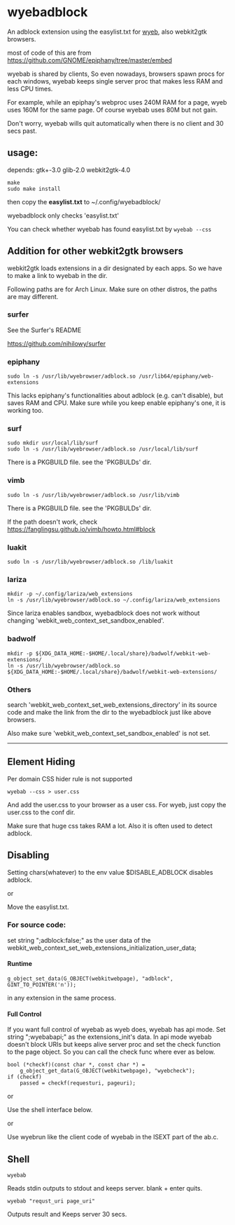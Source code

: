 # wyebadblock
An adblock extension using the easylist.txt for [wyeb](https://github.com/jun7/wyeb), also webkit2gtk browsers.

most of code of this are from https://github.com/GNOME/epiphany/tree/master/embed

wyebab is shared by clients, So even nowadays, browsers spawn procs for each windows,
wyebab keeps single server proc that makes less RAM and less CPU times.

For example, while an epiphay's webproc uses 240M RAM for
a page, wyeb uses 160M for the same page.
Of course wyebab uses 80M but not gain.

Don't worry, wyebab wills quit automatically when there is no client and 30 secs past.

## usage:

depends: gtk+-3.0 glib-2.0 webkit2gtk-4.0

	make
	sudo make install

then
copy the **easylist.txt** to ~/.config/wyebadblock/

wyebadblock only checks 'easylist.txt'

You can check whether wyebab has found easylist.txt by `wyebab --css`

## Addition for other webkit2gtk browsers
webkit2gtk loads extensions in a dir designated by each apps.
So we have to make a link to wyebab in the dir.

Following paths are for Arch Linux. Make sure on other distros, the paths are may different.

### surfer

See the Surfer's README

https://github.com/nihilowy/surfer

### epiphany

	sudo ln -s /usr/lib/wyebrowser/adblock.so /usr/lib64/epiphany/web-extensions

This lacks epiphany's functionalities about adblock (e.g. can't disable), but saves RAM and CPU.
Make sure while you keep enable epiphany's one, it is working too.

### surf
	sudo mkdir usr/local/lib/surf
	sudo ln -s /usr/lib/wyebrowser/adblock.so /usr/local/lib/surf

There is a PKGBUILD file. see the 'PKGBULDs' dir.

### vimb

	sudo ln -s /usr/lib/wyebrowser/adblock.so /usr/lib/vimb

There is a PKGBUILD file. see the 'PKGBULDs' dir.

If the path doesn't work, check https://fanglingsu.github.io/vimb/howto.html#block

### luakit

	sudo ln -s /usr/lib/wyebrowser/adblock.so /lib/luakit

### lariza

	mkdir -p ~/.config/lariza/web_extensions
	ln -s /usr/lib/wyebrowser/adblock.so ~/.config/lariza/web_extensions

Since lariza enables sandbox, wyebadblock does not work without changing 'webkit_web_context_set_sandbox_enabled'.

### badwolf

	mkdir -p ${XDG_DATA_HOME:-$HOME/.local/share}/badwolf/webkit-web-extensions/
	ln -s /usr/lib/wyebrowser/adblock.so ${XDG_DATA_HOME:-$HOME/.local/share}/badwolf/webkit-web-extensions/

### Others

search 'webkit_web_context_set_web_extensions_directory' in its source code
and make the link from the dir to the wyebadblock just like above browsers.

Also make sure 'webkit_web_context_set_sandbox_enabled' is not set.

---


## Element Hiding
Per domain CSS hider rule is not supported

	wyebab --css > user.css

And add the user.css to your browser as a user css.
For wyeb, just copy the user.css to the conf dir.

Make sure that huge css takes RAM a lot.
Also it is often used to detect adblock.


## Disabling

Setting chars(whatever) to the env value $DISABLE_ADBLOCK disables adblock.

or

Move the easylist.txt.

### For source code:
set string ";adblock:false;" as the user data of the
webkit_web_context_set_web_extensions_initialization_user_data;


#### Runtime

	g_object_set_data(G_OBJECT(webkitwebpage), "adblock", GINT_TO_POINTER('n'));

in any extension in the same process.

#### Full Control

If you want full control of wyebab as wyeb does, wyebab has api mode.
Set string ";wyebabapi;" as the extensions_init's data.
In api mode wyebab doesn't block URIs but keeps alive server proc and
set the check function to the page object.
So you can call the check func where ever as below.

	bool (*checkf)(const char *, const char *) =
		g_object_get_data(G_OBJECT(webkitwebpage), "wyebcheck");
	if (checkf)
		passed = checkf(requesturi, pageuri);


or

Use the shell interface below.

or

Use wyebrun like the client code of wyebab in the ISEXT part of the ab.c.

## Shell

	wyebab

Reads stdin outputs to stdout and keeps server.
blank + enter quits.

	wyebab "requst_uri page_uri"

Outputs result and
Keeps server 30 secs.
